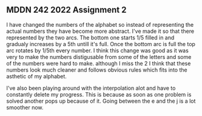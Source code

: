 ## MDDN 242 2022 Assignment 2



I have changed the numbers of the alphabet so instead of representing the actual numbers they have become more abstract. I've made it so that there represented by the two arcs. The bottom one starts 1/5 filled in and gradualy increases by a 5th untill it's full. Once the bottom arc is full the top arc rotates by 1/5th every number. I think this change was good as it was very to make the numbers distigusable from some of the letters and some of the numbers were hard to make. although I miss the 2 I think that these numbers look much cleaner and follows obvious rules which fits into the asthetic of my alphabet. 

I've also been playing around with the interpolation alot and have to constantly delete my progress. This is because as soon as one problem is solved another pops up because of it. Going between the e and the j is a lot smoother now. 






